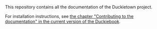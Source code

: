 This repository contains all the documentation of the Duckietown project.


For installation instructions, see [the chapter "Contributing to the documentation"
in the current version of the Duckiebook][duckiebook].


[duckiebook]:  https://docs.duckietown.org/duckumentation/out/
